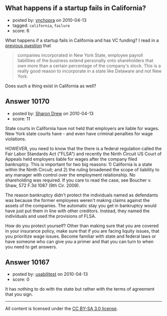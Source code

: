 ## What happens if a startup fails in California?

- posted by: [vnchopra](https://stackexchange.com/users/-1/2821-vnchopra) on 2010-04-13
- tagged: `california`, `failure`
- score: 6

What happens if a startup fails in California and has VC funding? I read in a [previous question](http://answers.onstartups.com/questions/4206/what-happens-if-the-startup-that-funded-by-vc-failed-a-couple-of-years-later) that 

> companies incorporated in New York State, employee payroll liabilities of the business extend personally onto shareholders that own more than a certain percentage of the company's stock. This is a really good reason to incorporate in a state like Delaware and not New York.

Does such a thing exist in California as well?


## Answer 10170

- posted by: [Sharon Drew](https://stackexchange.com/users/-1/2747-sharon-drew) on 2010-04-13
- score: 11

State courts in California have not held that employers are liable for wages. New York state courts have - and even have criminal penalties for wage violations. 

HOWEVER, you need to know that the there is a federal regulation called the Fair Labor Standards Act ("FLSA") and recently the Ninth Circuit US Court of Appeals held employers liable for wages after the company filed bankruptcy. This is important for two big reasons: 1) California is a state within the Ninth Circuit; and 2) the ruling broadened the scope of liability to any manager with control over the employment relationship. No shareholding was required. If you care to read the case, see Boucher v. Shaw, 572 F.3d 1087 (9th Cir. 2009). 

The reason bankruptcy didn't protect the individuals named as defendants was because the former employees weren't making claims against the assets of the companies. The automatic stay you get in bankruptcy would have just put them in line with other creditors. Instead, they named the individuals and used the provisions of FLSA. 

How do you protect yourself? Other than making sure that you are covered in your insurance policy, make sure that if you are facing liquity issues, that you prioritize wage issues. Become familiar with state and federal laws or have someone who can give you a primer and that you can turn to when you need to get answers. 


## Answer 10167

- posted by: [usabilitest](https://stackexchange.com/users/-1/3024-usabilitest) on 2010-04-13
- score: 0

It has nothing to do with the state but rather with the terms of agreement that you sign.



---

All content is licensed under the [CC BY-SA 3.0 license](https://creativecommons.org/licenses/by-sa/3.0/).
